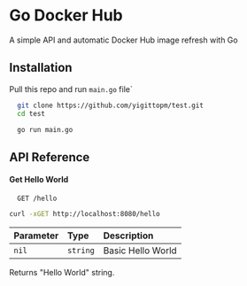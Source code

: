 
# Go Docker Hub

A simple API and automatic Docker Hub image refresh with Go

## Installation

Pull this repo and run ```main.go``` file`

```bash
  git clone https://github.com/yigittopm/test.git
  cd test
```

```bash
  go run main.go
```

## API Reference

#### Get Hello World

```http
  GET /hello
```

```bash
curl -xGET http://localhost:8080/hello
```

| Parameter | Type     | Description                |
| :-------- | :------- | :------------------------- |
| `nil` | `string` | Basic Hello World |


Returns "Hello World" string.